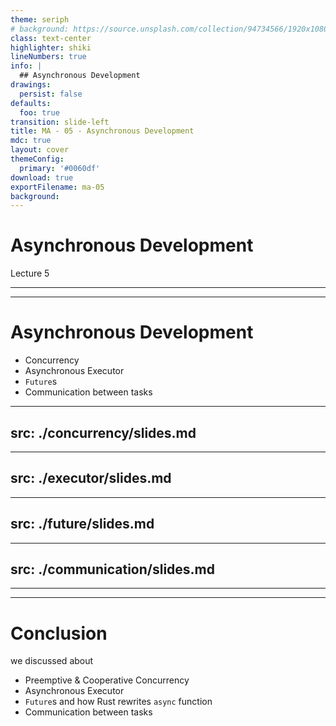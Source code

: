 ```yaml
---
theme: seriph
# background: https://source.unsplash.com/collection/94734566/1920x1080
class: text-center
highlighter: shiki
lineNumbers: true
info: |
  ## Asynchronous Development
drawings:
  persist: false
defaults:
  foo: true
transition: slide-left
title: MA - 05 - Asynchronous Development
mdc: true
layout: cover
themeConfig:
  primary: '#0060df'
download: true
exportFilename: ma-05
background:
---
```


# Asynchronous Development
Lecture 5

---
---

# Asynchronous Development

- Concurrency
- Asynchronous Executor
- `Future`s
- Communication between tasks

<!-- Concurrency -->

---
src: ./concurrency/slides.md
---

<!-- Executor -->

---
src: ./executor/slides.md
---

<!-- Future -->

---
src: ./future/slides.md
---

<!-- Communication -->

---
src: ./communication/slides.md
---

---
---
# Conclusion
we discussed about

- Preemptive & Cooperative Concurrency
- Asynchronous Executor
- `Future`s and how Rust rewrites `async` function
- Communication between tasks
